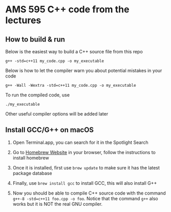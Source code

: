 # AMS 595 C++ code from the lectures

## How to build & run

Below is the easiest way to build a C++ source file from this repo

`g++ -std=c++11 my_code.cpp -o my_executable`

Below is how to let the compiler warn you about potential mistakes in your code

`g++ -Wall -Wextra -std=c++11 my_code.cpp -o my_executable`

To run the compiled code, use

`./my_executable`

Other useful compiler options will be added later

## Install GCC/G++ on macOS

1. Open Terminal.app, you can search for it in the Spotlight Search

2. Go to [Homebrew Website](https://brew.sh) in your browser, follow the instructions to install homebrew

3. Once it is installed, first use `brew update` to make sure it has the latest package database

4. Finally, use `brew install gcc` to install GCC, this will also install G++

5. Now you should be able to compile C++ source code with the command `g++-8 -std=c++11 foo.cpp -o foo`. Notice that the command `g++` also works but it is NOT the real GNU compiler.

